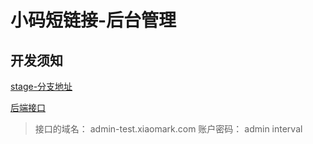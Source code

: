 # 小码短链接-后台管理

## 开发须知

[stage-分支地址](http://admin-test.xiaomark.com/)

[后端接口](http://test.xiaomark.com/apidoc/)
  > 接口的域名： admin-test.xiaomark.com
  > 账户密码： admin interval
